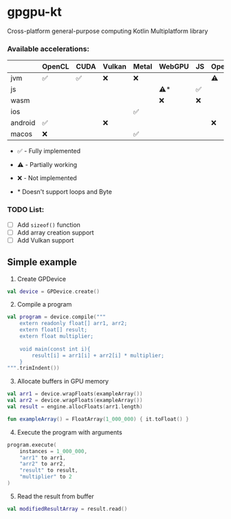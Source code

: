 # gpgpu-kt
Cross-platform general-purpose computing Kotlin Multiplatform library

### Available accelerations:
|          | OpenCL             | CUDA               | Vulkan | Metal                | WebGPU    | JS                 | OpenGL    | Bytecode           |
|----------|--------------------|--------------------|--------|----------------------|-----------|--------------------|-----------|--------------------|
| jvm      | :white_check_mark: | :white_check_mark: |   :x:  |  :x:                 |           |                    | :warning: | :white_check_mark: |
| js       |                    |                    |        |                      |:warning:* | :white_check_mark: |           |                    |
| wasm     |                    |                    |        |                      |    :x:    |         :x:        |           |                    |
| ios      |                    |                    |        |  :white_check_mark:  |           |                    |           |                    |
| android  | :white_check_mark: |                    |   :x:  |                      |           |                    | :x:       |                    |
| macos    | :x:                |                    |        |  :white_check_mark:  |           |                    |           |                    |

- :white_check_mark: - Fully implemented
- :warning: - Partially working
- :x: - Not implemented

- \* Doesn't support loops and Byte 

### TODO List:
  - [ ] Add `sizeof()` function
  - [ ] Add array creation support
  - [ ] Add Vulkan support

## Simple example 
1. Create GPDevice
```kotlin
val device = GPDevice.create()
```

2. Compile a program
```kotlin
val program = device.compile("""
    extern readonly float[] arr1, arr2;
    extern float[] result;
    extern float multiplier;
    
    void main(const int i){
        result[i] = arr1[i] + arr2[i] * multiplier;
    }
""".trimIndent())
```

3. Allocate buffers in GPU memory
```kotlin
val arr1 = device.wrapFloats(exampleArray())
val arr2 = device.wrapFloats(exampleArray())
val result = engine.allocFloats(arr1.length)

fun exampleArray() = FloatArray(1_000_000) { it.toFloat() }
```

4. Execute the program with arguments
```kotlin
program.execute(
    instances = 1_000_000,
    "arr1" to arr1,
    "arr2" to arr2,
    "result" to result,
    "multiplier" to 2
)
```

5. Read the result from buffer
```kotlin
val modifiedResultArray = result.read()
```
